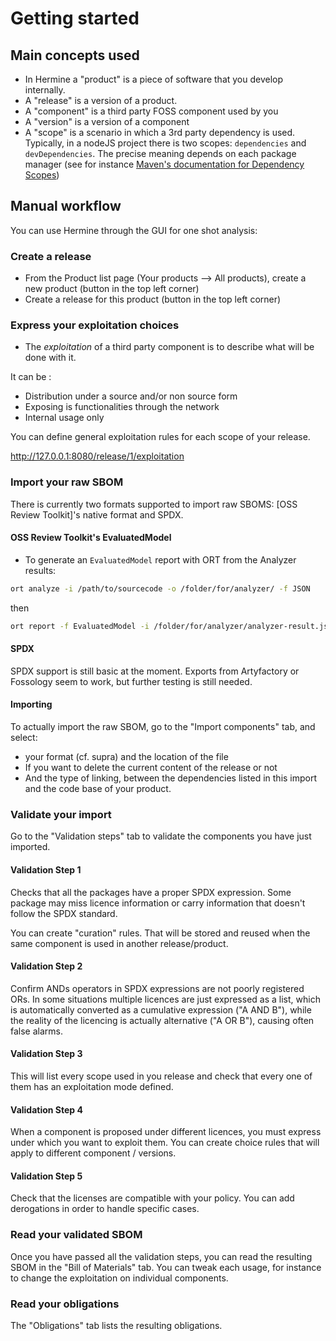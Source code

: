 <!---  
SPDX-FileCopyrightText: Hermine team <hermine@inno3.fr> 
SPDX-License-Identifier: CC-BY-4.0
-->


# Getting started

## Main concepts used

- In Hermine a "product" is a piece of software that you develop internally.
- A "release" is a version of a product.
- A "component" is a third party FOSS component used by you 
- A "version" is a version of a component
- A "scope" is a scenario in which a 3rd party dependency is used. Typically, in a nodeJS project there is two scopes: `dependencies` and `devDependencies`. 
The precise meaning depends on each package manager (see for instance [Maven's documentation for Dependency Scopes](https://maven.apache.org/guides/introduction/introduction-to-dependency-mechanism.html#Dependency_Scope))


## Manual workflow

You can use Hermine through the GUI for one shot analysis:

### Create a release

- From the Product list page (<span class ="guilabel">Your products --> All products</span>), create a new product (button in the top left corner) 
- Create a release for this product (button in the top left corner)

### Express your exploitation choices

- The <em>exploitation</em> of a third party component is to describe what will be done with it.

It can be :
- Distribution under a source and/or non source form
- Exposing is functionalities through the network
- Internal usage only

You can define general exploitation rules for each scope of your release.

http://127.0.0.1:8080/release/1/exploitation


### Import your raw SBOM

There is currently two formats supported to import raw SBOMS: [OSS Review Toolkit]'s native format and SPDX.

#### OSS Review Toolkit's EvaluatedModel 

- To generate an `EvaluatedModel` report with ORT from the Analyzer results:

```bash
ort analyze -i /path/to/sourcecode -o /folder/for/analyzer/ -f JSON
```

then

```bash
ort report -f EvaluatedModel -i /folder/for/analyzer/analyzer-result.json -o /folder/for/reporter  
```
#### SPDX

SPDX support is still basic at the moment. Exports from Artyfactory or Fossology
seem to work, but further testing is still needed.

#### Importing

To actually import the raw SBOM, go to the "Import components" tab, and select:
- your format (cf. supra) and the location of the file
- If you want to delete the current content of the release or not
- And the type of linking, between the dependencies listed in this import and the 
code base of your product.


### Validate your import

Go to the "Validation steps" tab to validate the components you have just imported.

#### Validation Step 1

Checks that all the packages have a proper SPDX expression.
Some package may miss licence information or carry information that doesn't follow 
the SPDX standard.

You can create "curation" rules. That will be stored and reused when the same component
is used in another release/product.

#### Validation Step 2

Confirm ANDs operators in SPDX expressions are not poorly registered ORs.
In some situations multiple licences are just expressed as a list, which is 
automatically converted as a cumulative expression ("A AND B"), while the reality of the 
licencing is actually alternative ("A OR B"), causing often false alarms.

#### Validation Step 3

This will list every scope used in you release and check that every one of them has an exploitation mode defined.

#### Validation Step 4

When a component is proposed under different licences, you must express under which you 
want to exploit them. You can create choice rules that will apply to different component / versions.

#### Validation Step 5

Check that the licenses are compatible with your policy.
You can add derogations in order to handle specific cases.

### Read your validated SBOM

Once you have passed all the validation steps, you can read the resulting SBOM in the 
"Bill of Materials" tab. You can tweak each usage, for instance to change the exploitation on individual components. 

### Read your obligations

The "Obligations" tab lists the resulting obligations.





